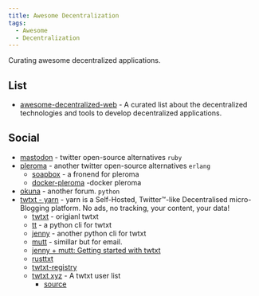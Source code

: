 ```yaml
---
title: Awesome Decentralization
tags:
  - Awesome
  - Decentralization
---
```


Curating awesome decentralized applications.

## List

- [awesome-decentralized-web](https://github.com/gdamdam/awesome-decentralized-web) - A curated list about the decentralized technologies and tools to develop decentralized applications.

## Social

- [mastodon](https://github.com/mastodon/mastodon) - twitter open-source alternatives `ruby`
- [pleroma](https://git.pleroma.social/pleroma/pleroma/) - another twitter open-source alternatives `erlang`
  - [soapbox](https://gitlab.com/soapbox-pub/soapbox-fe) - a fronend for pleroma
  - [docker-pleroma](https://github.com/angristan/docker-pleroma) -docker pleroma
- [okuna](https://github.com/OkunaOrg/okuna-api) - another forum. `python`
- [twtxt - yarn](https://git.mills.io/yarnsocial/yarn) - yarn is a Self-Hosted, Twitter™-like Decentralised micro-Blogging platform. No ads, no tracking, your content, your data!
  - [twtxt](https://github.com/buckket/twtxt) - origianl twtxt
  - [tt](https://git.isobeef.org/lyse/tt/) - a python cli for twtxt
  - [jenny](https://www.uninformativ.de/git/jenny/file/README.html) - another python cli for twtxt
  - [mutt](https://gitlab.com/muttmua/mutt) - simillar but for email.
  - [jenny + mutt: Getting started with twtxt](https://www.uninformativ.de/blog/postings/2021-09-19/0/POSTING-en.html)
  - [rusttxt](https://github.com/rustwtxt/rustwtxt)
  - [twtxt-registry](https://github.com/DracoBlue/twtxt-registry)
  - [twtxt xyz](http://twtxt.xyz/) - A twtxt user list
    - [source](https://github.com/reednj/twtxt-directory)
